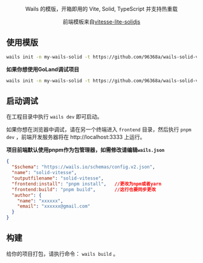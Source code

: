 <p align="center">Wails 的模版，开箱即用的 Vite, Solid, TypeScript 并支持热重载</p>

<p align="center">前端模板来自<a href="https://github.com/96368a/vitesse-lite-solidjs">vitesse-lite-solidjs</a></p>

## 使用模版

```bash
wails init -n my-wails-solid -t https://github.com/96368a/wails-solid-vitesse-template
```

**如果你想使用GoLand调试项目**

```bash
wails init -n my-wails-solid -t https://github.com/96368a/wails-solid-vitesse-template -ide goland
```

## 启动调试

在工程目录中执行 `wails dev` 即可启动。

如果你想在浏览器中调试，请在另一个终端进入 `frontend` 目录，然后执行 `pnpm dev` ，前端开发服务器将在 http://localhost:3333 上运行。

**项目前端默认使用pnpm作为包管理器，如需修改请编辑`wails.json`**

```json
{
  "$schema": "https://wails.io/schemas/config.v2.json",
  "name": "solid-vitesse",
  "outputfilename": "solid-vitesse",
  "frontend:install": "pnpm install", 	//更改为npm或者yarn
  "frontend:build": "pnpm build",		//这行也要同步更改
  "author": {
    "name": "xxxxxx",
    "email": "xxxxxx@gmail.com"
  }
}
```



## 构建

给你的项目打包，请执行命令： `wails build` 。
